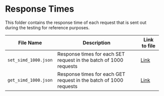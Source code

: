 # Response Times

This folder contains the response time of each request that is sent out during the testing for reference purposes.


| File Name | Description | Link to file
|-----------|-------------|-------------
| `set_simd_1000.json`| Response times for each SET request in the batch of 1000 requests | [Link](./set_simd_1000.json) |
| `get_simd_1000.json`| Response times for each GET request in the batch of 1000 requests | [Link](./get_simd_1000.json) |
